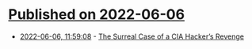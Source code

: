 # [Published on 2022-06-06](index.md)

* [2022-06-06, 11:59:08](https://news.ycombinator.com/item?id=31639354) - [The Surreal Case of a CIA Hacker’s Revenge](https://www.newyorker.com/magazine/2022/06/13/the-surreal-case-of-a-cia-hackers-revenge)
